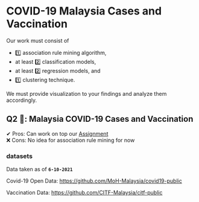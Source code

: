 # COVID-19 Malaysia Cases and Vaccination

Our work must consist of 
- 1️⃣ association rule mining algorithm, 
- at least 2️⃣ classification models, 
- at least 2️⃣ regression models, and 
- 1️⃣ clustering technique.

We must provide visualization to your findings and analyze them accordingly.

## Q2 💉: Malaysia COVID-19 Cases and Vaccination

✔ Pros: Can work on top our [Assignment](https://github.com/BingQuanChua/COVID-19-Msia-Mining)  
❌ Cons: No idea for association rule mining for now  

### datasets	

Data taken as of **`6-10-2021`**

Covid-19 Open Data:
https://github.com/MoH-Malaysia/covid19-public

Vaccination Data:
https://github.com/CITF-Malaysia/citf-public

